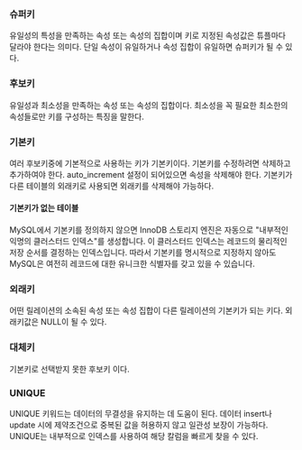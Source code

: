### 슈퍼키
유일성의 특성을 만족하는 속성 또는 속성의 집합이며 키로 지정된 속성값은 튜플마다 달라야 한다는 의미다.
단일 속성이 유일하거나 속성 집합이 유일하면 슈퍼키가 될 수 있다.

### 후보키
유일성과 최소성을 만족하는 속성 또는 속성의 집합이다.
최소성을 꼭 필요한 최소한의 속성들로만 키를 구성하는 특징을 말한다.

### 기본키
여러 후보키중에 기본적으로 사용하는 키가 기본키이다. 
기본키를 수정하려면 삭제하고  추가하여야 한다. 
auto_increment 설정이 되어있으면 속성을 삭제해야 한다.
기본키가 다른 테이블의 외래키로 사용되면 외래키를 삭제해야 가능하다.

#### 기본키가 없는 테이블
MySQL에서 기본키를 정의하지 않으면 InnoDB 스토리지 엔진은 자동으로 "내부적인 익명의 클러스터드 인덱스"를 생성합니다. 
이 클러스터드 인덱스는 레코드의 물리적인 저장 순서를 결정하는 인덱스입니다. 
따라서 기본키를 명시적으로 지정하지 않아도 MySQL은 여전히 레코드에 대한 유니크한 식별자를 갖고 있을 수 있습니다.

### 외래키
어떤 릴레이션의 소속된 속성 또는 속성 집합이 다른 릴레이션의 기본키가 되는 키다.
외래키값은 NULL이 될 수 있다.

### 대체키
기본키로 선택받지 못한 후보키 이다.

### UNIQUE
UNIQUE 키워드는 데이터의 무결성을 유지하는 데 도움이 된다. 
데이터 insert나 update 시에 제약조건으로 중복된 값을 허용하지 않고 일관성 보장이 가능하다.
UNIQUE는 내부적으로 인덱스를 사용하여 해당 칼럼을 빠르게 찾을 수 있다.
